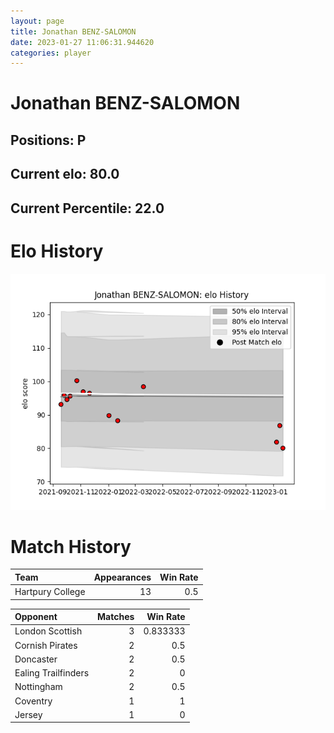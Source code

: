 ```yaml
---  
layout: page  
title: Jonathan BENZ-SALOMON  
date: 2023-01-27 11:06:31.944620  
categories: player  
---
```

# Jonathan BENZ-SALOMON

## Positions: P

## Current elo: 80.0

## Current Percentile: 22.0

# Elo History


![elo history](history_JonathanBENZ-SALOMON.png)
# Match History


| Team             |   Appearances |   Win Rate |
|:-----------------|--------------:|-----------:|
| Hartpury College |            13 |        0.5 |

| Opponent            |   Matches |   Win Rate |
|:--------------------|----------:|-----------:|
| London Scottish     |         3 |   0.833333 |
| Cornish Pirates     |         2 |   0.5      |
| Doncaster           |         2 |   0.5      |
| Ealing Trailfinders |         2 |   0        |
| Nottingham          |         2 |   0.5      |
| Coventry            |         1 |   1        |
| Jersey              |         1 |   0        |